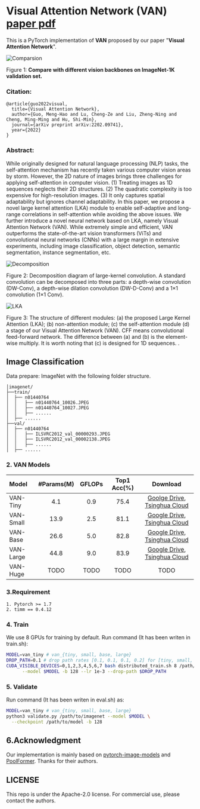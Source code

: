 # Visual Attention Network (VAN)  [paper pdf](https://arxiv.org/pdf/2202.09741.pdf)

This is a PyTorch implementation of **VAN** proposed by our paper "**Visual Attention Network**".

![Comparsion](https://github.com/Visual-Attention-Network/VAN-Classification/blob/main/images/Comparsion.png)

Figure 1: **Compare with different vision backbones on ImageNet-1K validation set.** 


### Citation:
```
@article{guo2022visual,
  title={Visual Attention Network},
  author={Guo, Meng-Hao and Lu, Cheng-Ze and Liu, Zheng-Ning and Cheng, Ming-Ming and Hu, Shi-Min},
  journal={arXiv preprint arXiv:2202.09741},
  year={2022}
}
```
### Abstract: 

While originally designed for natural language processing (NLP) tasks, the self-attention mechanism has recently taken various computer vision areas by storm. However, the 2D nature of images brings three challenges for applying self-attention in computer vision. (1) Treating images as 1D sequences neglects their 2D structures. (2) The quadratic complexity is too expensive for high-resolution images. (3) It only captures spatial adaptability but ignores channel adaptability. In this paper, we propose a novel large kernel attention (LKA) module to enable self-adaptive and long-range correlations in self-attention while avoiding the above issues. We further introduce a novel neural network based on LKA, namely Visual Attention Network (VAN). While extremely simple and efficient, VAN outperforms the state-of-the-art vision transformers (ViTs) and convolutional neural networks (CNNs) with a large margin in extensive experiments, including image classification, object detection, semantic segmentation, instance segmentation, etc.

![Decomposition](https://github.com/Visual-Attention-Network/VAN-Classification/blob/main/images/decomposition.png)

Figure 2: Decomposition diagram of large-kernel convolution. A standard convolution can be decomposed into three parts: a depth-wise convolution (DW-Conv), a depth-wise dilation convolution (DW-D-Conv) and a 1×1 convolution (1×1 Conv). 



![LKA](https://github.com/Visual-Attention-Network/VAN-Classification/blob/main/images/LKA.png)

Figure 3: The structure of different modules: (a) the proposed Large Kernel Attention (LKA); (b) non-attention module; (c) the self-attention module (d) a stage of our Visual Attention Network (VAN). CFF means convolutional feed-forward network. The difference between (a) and (b) is the element-wise multiply. It is worth noting that (c) is designed for 1D sequences. .

## Image Classification

Data prepare: ImageNet with the following folder structure.

```
│imagenet/
├──train/
│  ├── n01440764
│  │   ├── n01440764_10026.JPEG
│  │   ├── n01440764_10027.JPEG
│  │   ├── ......
│  ├── ......
├──val/
│  ├── n01440764
│  │   ├── ILSVRC2012_val_00000293.JPEG
│  │   ├── ILSVRC2012_val_00002138.JPEG
│  │   ├── ......
│  ├── ......
```



### 2. VAN Models

| Model     | #Params(M) | GFLOPs | Top1 Acc(%) |                           Download                           |
| :-------- | :--------: | :----: | :---------: | :----------------------------------------------------------: |
| VAN-Tiny  |    4.1     |  0.9   |    75.4     | [Goolge Drive](https://drive.google.com/file/d/1KYoIe1Zl3ZaPCwRuvnpkLyOEK04JKemu/view?usp=sharing), [Tsinghua Cloud](https://cloud.tsinghua.edu.cn/f/aada2242a16245d6a561/?dl=1) |
| VAN-Small |    13.9    |  2.5   |    81.1     | [Google Drive](https://drive.google.com/file/d/1LFsJHwxAs1TcXAjJ28G86_jwYwV8DzuG/view?usp=sharing), [Tsinghua Cloud](https://cloud.tsinghua.edu.cn/f/dd3eb73692f74a2499c9/?dl=1) |
| VAN-Base  |    26.6    |  5.0   |    82.8     | [Google Drive](https://drive.google.com/file/d/1qApsgXCbngNYOji2UzJsfeEsPOu6dBo3/view?usp=sharing), [Tsinghua Cloud](https://cloud.tsinghua.edu.cn/f/58e7acceaf334ecdba89/?dl=1) |
| VAN-Large |    44.8    |  9.0   |    83.9     | [Google Drive](https://drive.google.com/file/d/10n6u-W3IrqiCD-7wkotejV_1XiS9kuWF/view?usp=sharing), [Tsinghua Cloud](https://cloud.tsinghua.edu.cn/f/0201745f6920482490a0/?dl=1) |
| VAN-Huge  |    TODO    |  TODO  |    TODO     |                             TODO                             |



### 3.Requirement

```
1. Pytorch >= 1.7
2. timm == 0.4.12
```

### 4. Train 

We use 8 GPUs for training by default.  Run command (It has been writen in train.sh):

```bash
MODEL=van_tiny # van_{tiny, small, base, large}
DROP_PATH=0.1 # drop path rates [0.1, 0.1, 0.1, 0.2] for [tiny, small, base, large]
CUDA_VISIBLE_DEVICES=0,1,2,3,4,5,6,7 bash distributed_train.sh 8 /path/to/imagenet \
	  --model $MODEL -b 128 --lr 1e-3 --drop-path $DROP_PATH
```



### 5. Validate

Run command (It has been writen in eval.sh) as:


```bash
MODEL=van_tiny # van_{tiny, small, base, large}
python3 validate.py /path/to/imagenet --model $MODEL \
  --checkpoint /path/to/model -b 128

```

## 6.Acknowledgment

Our implementation is mainly based on [pytorch-image-models](https://github.com/rwightman/pytorch-image-models) and [PoolFormer](https://github.com/sail-sg/poolformer). Thanks for their authors. 


## LICENSE

This repo is under the Apache-2.0 license. For commercial use, please contact the authors.
